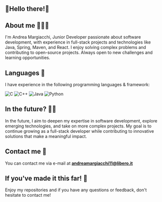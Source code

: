 ## 🍝Hello there!🍝

## About me 🙋🏼‍♂️

I'm Andrea Margiacchi, Junior Developer passionate about software development, with experience in full-stack projects and technologies like Java, Spring, Maven, and React. I enjoy solving complex problems and contributing to open-source projects. Always open to new challenges and learning opportunities.

## Languages 👾

I have experience in the following programming languages & framework:

![C](https://img.shields.io/badge/c-%2300599C.svg?style=for-the-badge&logo=c&logoColor=white)
![C++](https://img.shields.io/badge/c++-%2300599C.svg?style=for-the-badge&logo=c%2B%2B&logoColor=white)
![Java](https://img.shields.io/badge/java-%23ED8B00.svg?style=for-the-badge&logo=openjdk&logoColor=white)
![Python](https://img.shields.io/badge/python-3670A0?style=for-the-badge&logo=python&logoColor=ffdd54)

## In the future? 🏃🏼

In the future, I aim to deepen my expertise in software development, explore emerging technologies, and take on more complex projects. My goal is to continue growing as a full-stack developer while contributing to innovative solutions that make a meaningful impact.

## Contact me 📩

You can contact me via e-mail at **andreamargiacchi11@libero.it**

## If you've made it this far! 🙏

Enjoy my repositories and if you have any questions or feedback, don't hesitate to contact me!
